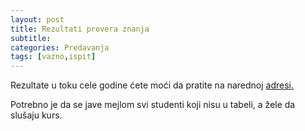 ```yaml
---
layout: post
title: Rezultati provera znanja
subtitle: 
categories: Predavanja
tags: [vazno,ispit]
---
```


Rezultate u toku cele godine ćete moći da pratite na narednoj [adresi.](https://docs.google.com/spreadsheets/d/1gx2eElwJN65xYPsqzKosUPiTRLKu4hxt/edit?usp=sharing&ouid=114901581783926765440&rtpof=true&sd=true)

Potrebno je da se jave mejlom svi studenti koji nisu u tabeli, a žele da slušaju kurs.

